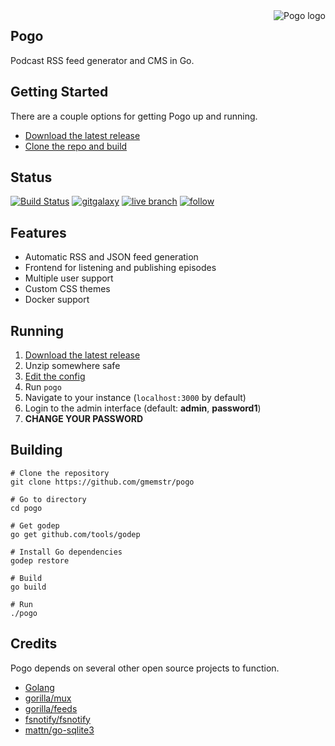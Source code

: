 <img src="https://cdn.rawgit.com/gmemstr/pogo/users/assets/web/static/logo-sm.png" alt="Pogo logo" align="right">

## Pogo
	
Podcast RSS feed generator and CMS in Go.

## Getting Started

There are a couple options for getting Pogo up and running.

- [Download the latest release](https://github.com/gmemstr/pogo/releases/latest)
- [Clone the repo and build](#building)

## Status

[![Build Status](https://travis-ci.org/gmemstr/pogo.svg?branch=master)](https://travis-ci.org/gmemstr/pogo) [![gitgalaxy](https://img.shields.io/badge/website-gitgalaxy.com-blue.svg)](https://gitgalaxy.com) [![live branch](https://img.shields.io/badge/live-podcast.gitgalaxy.com-green.svg)](https://podcast.gitgalaxy.com) [![follow](https://img.shields.io/twitter/follow/gitgalaxy.svg?style=social&label=Follow)](https://twitter.com/gitgalaxy)

## Features 

- Automatic RSS and JSON feed generation
- Frontend for listening and publishing episodes
- Multiple user support
- Custom CSS themes
- Docker support

## Running

1. [Download the latest release](https://github.com/gmemstr/pogo/releases/latest)
2. Unzip somewhere safe
3. [Edit the config](https://github.com/gmemstr/pogo/wiki/Configuration)
4. Run `pogo`
5. Navigate to your instance (`localhost:3000` by default)
6. Login to the admin interface (default: **admin**, **password1**)
7. **CHANGE YOUR PASSWORD**

## Building

```
# Clone the repository
git clone https://github.com/gmemstr/pogo

# Go to directory
cd pogo

# Get godep
go get github.com/tools/godep

# Install Go dependencies
godep restore

# Build
go build

# Run
./pogo
```

## Credits

Pogo depends on several other open source projects to function.

 - [Golang](https://golang.org/)
 - [gorilla/mux](http://github.com/gorilla/mux)
 - [gorilla/feeds](http://github.com/gorilla/feeds)
 - [fsnotify/fsnotify](http://github.com/fsnotify/fsnotify)
 - [mattn/go-sqlite3](http://github.com/mattn/go-sqlite3)